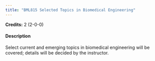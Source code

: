 ```yaml
---
title: "BML815 Selected Topics in Biomedical Engineering"
---
```

**Credits:** 2 (2-0-0)

#### Description
Select current and emerging topics in biomedical engineering will be covered; details will be decided by the instructor.